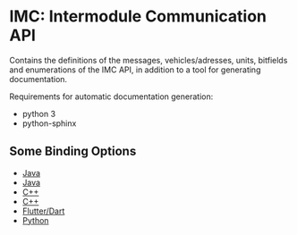 IMC: Intermodule Communication API
==================================

Contains the definitions of the messages, vehicles/adresses, units, bitfields and enumerations of the IMC API, in addition to a tool for generating documentation.

Requirements for automatic documentation generation:
* python 3
* python-sphinx


Some Binding Options
---------------------

* [Java](https://github.com/LSTS/imcjava)
* [Java](https://github.com/zepinto/imc4j)
* [C++](https://github.com/LSTS/dune/)
* [C++](https://github.com/oceanscan/imctrans)
* [Flutter/Dart](https://pub.dev/packages/imc_def)
* [Python](https://github.com/oysstu/pyimc)
